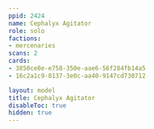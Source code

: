 ```yaml
---
ppid: 2424
name: Cephalyx Agitator
role: solo
factions:
- mercenaries
scans: 2
cards:
- 3850ce0e-e758-350e-aae6-56f284fb14a5
- 16c2a1c9-8137-3e0c-aa40-9147cd730712

layout: model
title: Cephalyx Agitator
disableToc: true
hidden: true
---
```

